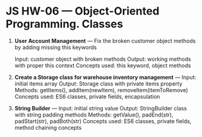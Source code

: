 # JS HW-06 — Object-Oriented Programming. Classes


1. **User Account Management** —
   Fix the broken customer object methods by adding missing this keywords

   Input: customer object with broken methods
   Output: working methods with proper this context
   Concepts used: this keyword, object methods

2. **Create a Storage class for warehouse inventory management** —
   Input: initial items array
   Output: Storage class with private items property
   Methods: getItems(), addItem(newItem), removeItem(itemToRemove)
   Concepts used: ES6 classes, private fields, encapsulation

3. **String Builder** —
   Input: initial string value
   Output: StringBuilder class with string padding methods
   Methods: getValue(), padEnd(str), padStart(str), padBoth(str)
   Concepts used: ES6 classes, private fields, method chaining concepts

